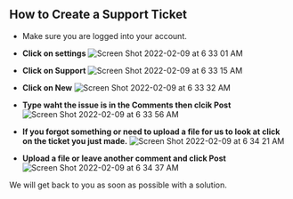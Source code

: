 ## How to Create a Support Ticket

- Make sure you are logged into your account.
- **Click on settings**
![Screen Shot 2022-02-09 at 6 33 01 AM](https://user-images.githubusercontent.com/65249159/153202781-fe570571-6203-4c94-b081-fa8220a57440.png)

- **Click on Support**
![Screen Shot 2022-02-09 at 6 33 15 AM](https://user-images.githubusercontent.com/65249159/153202994-7145fbe1-88af-4acd-8c0f-55712f7ffc83.png)

- **Click on New**
![Screen Shot 2022-02-09 at 6 33 32 AM](https://user-images.githubusercontent.com/65249159/153203127-7b4f0907-4486-430a-b1aa-0aa5dc96b4cd.png)

- **Type waht the issue is in the Comments then clcik Post**
![Screen Shot 2022-02-09 at 6 33 56 AM](https://user-images.githubusercontent.com/65249159/153203639-e10e6ff1-3307-42da-8641-922d362b1f20.png)

- **If you forgot something or need to upload a file for us to look at click on the ticket you just made.**
![Screen Shot 2022-02-09 at 6 34 21 AM](https://user-images.githubusercontent.com/65249159/153203967-86a14296-0d90-4c0e-bd25-46a308f2a07f.png)

- **Upload a file or leave another comment and click Post**
![Screen Shot 2022-02-09 at 6 34 37 AM](https://user-images.githubusercontent.com/65249159/153204258-4e582b0e-3845-4a41-ad16-f49909096d4b.png)

We will get back to you as soon as possible with a solution.


